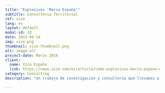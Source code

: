 ```yaml
---
title: "Explosivos 'Marca España'"
subtitle: Consultoria Territorial
ref: vice
lang: es
layout: default
modal-id: 33
date: 2015-04-14
img: vice.png
thumbnail: vice-thumbnail.png
alt: image-alt
project-date: Marzo 2016
client:
  name: Vice España
  link: https://news.vice.com/es/article/como-explosivos-marca-espana-maxam-pudieron-acabar-en-manos-yihadistas-siria
category: Consulting
description: "Un trabajo de investigación y consultoría que llevamos a cabo para los periodistas de Vice España. El artículo ''Cómo explosivos 'Marca España' pudieron acabar en manos de yihadistas sirios'' consistía en el tráfico de armas a través de Turquía y los periodistas tenían que hacerse camino por la complicada estructura legal de importación / exportación y las instituciones de Turquía, con respecto al comercio de explosivos. No sólo dirigimos los redactores en busca de la información necesaria, sino que también establecimos su comunicación con los canales pertinentes y realicemos todas las traducciones necesarias de las fuentes requeridas para el artículo. El artículo es accesible <a href='https://news.vice.com/es/article/como-explosivos-marca-espana-maxam-pudieron-acabar-en-manos-yihadistas-siria'>aquí</a>"
 
---
```

